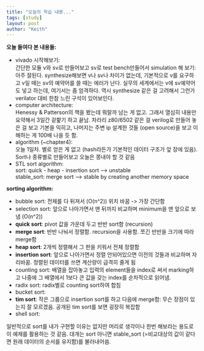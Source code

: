 ```yaml
---
title: "오늘의 학습 내용..."
tags: [study]
layout: post
author: "Keith"
---
```


**오늘 들여다 본 내용들:**
- vivado 시작해보기:     
간단한 모듈 v와 sv로 만들어보고 sv로 test bench만들어서 simulation 해 보기: 아주 잘된다. synthesize해보면 v나 sv나 차이가 없는데, 기본적으로 v를 요구하고 v일 때는 sv의 예약어를 쓸 때는 에러가 난다. 실무의 세계에서는 v에 sv예약어도 넣고 하는데, 여기서는 좀 엄격하다. 역시 synthesize 같은 걸 고려해서 그런가 verilator 대비 한참 느린 구석이 있어보인다.   
- computer architecture:     
Henessy & Patterson의 책을 봤는데 뭐랄까 남는 게 없고. 그래서 열심히 내용만 요약해서 3일간 겉핥기 하고 끝남.
차라리 z80/6502 같은 걸 verilog로 만들어 놓은 걸 보고 기본을 익히고, 나머지는 주변 ip 설계한 것들 (open source)을 보고 이해하는 게 100배 나을 듯 함.
- algorithm (~chapter4):    
오늘 1일차. 별로 얻은 게 없고 (hash라든가 기본적인 데이터 구조가 앞 장에 있음). Sort나 종류별로 만들어보고 오늘은 쫑내야 할 것 같음
- STL sort algorithm:     
sort: quick - heap - insertion sort --> unstable    
stable_sort: merge sort --> stable by creating another memory space

**sorting algorithm:**
- bubble sort: 전체를 다 뒤져서 (O(n^2)) 위치 바꿈 -> 가장 간단함
- selection sort: 앞으로 나아가면서 맨 뒤까지 비교하며 minimum을 맨 앞으로 보냄 (O(n^2))
- **quick sort**: pivot 값을 가운데 두고 반반 sort함 (recursion)
- **merge sort**: 반반 나눠서 정렬함. recursion을 사용함. 쪼긴 반반을 크기에 따라 merge함
- **heap sort**: 2개씩 정렬해서 그 판을 키워서 전체 정렬함
- **insertion sort**: 앞으로 나아가면서 정렬 안되어있으면 이전의 것들과 비교하며 자리바꿈. 정렬된 데이터를 쓰면 계산량이 급격히 줄게 됨
- counting sort: 배열을 잡아놓고 입력의 element들을 index로 써서 marking하고 나중에 그 배열에서 1보다 큰 값을 갖는 index를 순차적으로 읽어냄.
- radix sort: radix별로 counting sort하여 합침
- bucket sort:
- **tim sort**: 작은 그룹으로 insertion sort를 하고 다음에 merge함: 무슨 장점이 있는지 잘 모르겠음. 공개된 tim sort를 보면 굉장히 복잡함
- shell sort:

일반적으로 sort를 내가 구현할 이유는 없지만 머리로 생각이나 한번 해보라는 용도로 이 예제를 활용하는 것 같음. 대개는 sort 아니면 stable_sort (=비교대상의 값이 같다면 원래 데이터의 순서를 유지함)를 불러내어씀.

